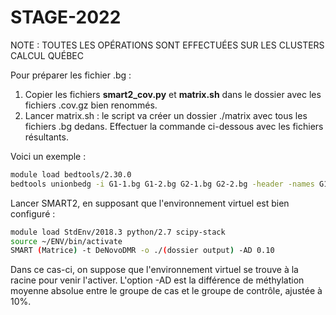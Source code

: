 # STAGE-2022

NOTE : TOUTES LES OPÉRATIONS SONT EFFECTUÉES SUR LES CLUSTERS CALCUL QUÉBEC

Pour préparer les fichier .bg :

1) Copier les fichiers **smart2_cov.py** et **matrix.sh** dans le dossier avec les fichiers .cov.gz bien renommés.
2) Lancer matrix.sh : le script va créer un dossier ./matrix avec tous les fichiers .bg dedans. Effectuer la commande ci-dessous avec les fichiers résultants.

Voici un exemple :

```bash
module load bedtools/2.30.0
bedtools unionbedg -i G1-1.bg G1-2.bg G2-1.bg G2-2.bg -header -names G1-1 G1-2 G2-1 G2-2 -filler - > MethylMatrix.txt &
```

Lancer SMART2, en supposant que l'environnement virtuel est bien configuré :

```bash
module load StdEnv/2018.3 python/2.7 scipy-stack
source ~/ENV/bin/activate
SMART (Matrice) -t DeNovoDMR -o ./(dossier output) -AD 0.10
```

Dans ce cas-ci, on suppose que l'environnement virtuel se trouve à la racine pour venir l'activer. L'option -AD est la différence de méthylation moyenne absolue entre le groupe de cas et le groupe de contrôle, ajustée à 10%.
